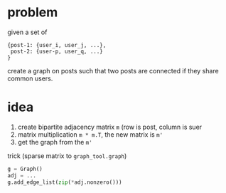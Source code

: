 # problem

given a set of 

```
{post-1: {user_i, user_j, ...}, 
 post-2: {user-p, user_q, ...}
}
```

create a graph on posts such that two posts are connected if they share common users. 

# idea

1. create bipartite adjacency matrix `m` (row is post, column is suer
2. matrix multiplication `m * m.T`, the new matrix is `m'`
3. get the graph from the `m'`

trick (sparse matrix to `graph_tool.graph`)

```python
g = Graph()
adj = ...
g.add_edge_list(zip(*adj.nonzero()))
```